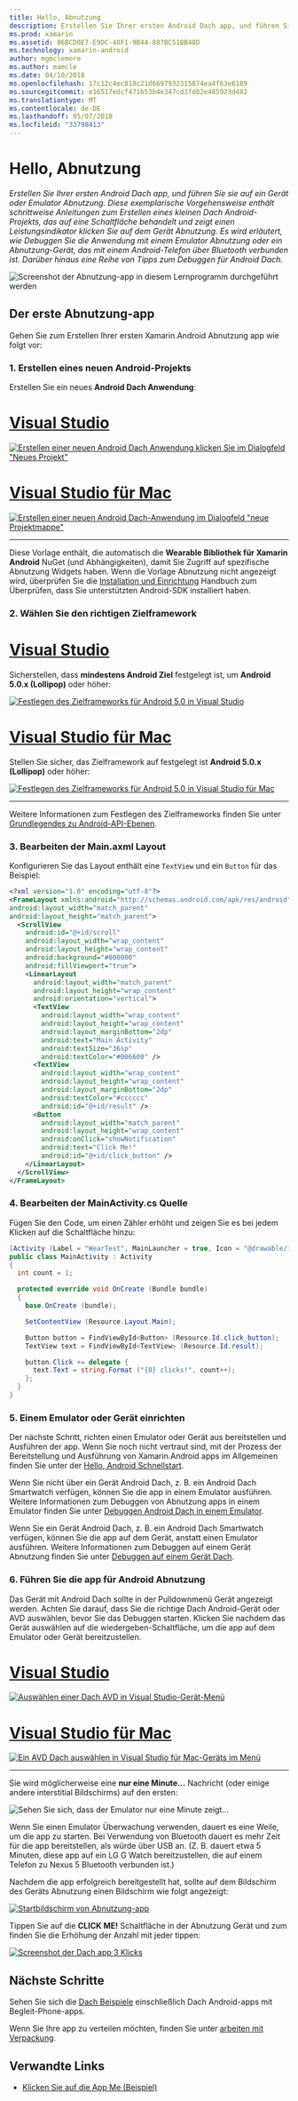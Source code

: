 ```yaml
---
title: Hello, Abnutzung
description: Erstellen Sie Ihrer ersten Android Dach app, und führen Sie sie auf ein Gerät oder Emulator Abnutzung. Diese exemplarische Vorgehensweise enthält schrittweise Anleitungen zum Erstellen eines kleinen Dach Android-Projekts, das auf eine Schaltfläche behandelt und zeigt einen Leistungsindikator klicken Sie auf dem Gerät Abnutzung. Es wird erläutert, wie Debuggen Sie die Anwendung mit einem Emulator Abnutzung oder ein Abnutzung-Gerät, das mit einem Android-Telefon über Bluetooth verbunden ist. Darüber hinaus eine Reihe von Tipps zum Debuggen für Android Dach.
ms.prod: xamarin
ms.assetid: 86BCD0E7-E9DC-40F1-9B44-887BC51BB48D
ms.technology: xamarin-android
author: mgmclemore
ms.author: mamcle
ms.date: 04/10/2018
ms.openlocfilehash: 17c12c4ec818c21d6697932315874ea4f63e6109
ms.sourcegitcommit: e16517edcf471b53b4e347cd3fd82e485923d482
ms.translationtype: MT
ms.contentlocale: de-DE
ms.lasthandoff: 05/07/2018
ms.locfileid: "33798413"
---
```

# <a name="hello-wear"></a>Hello, Abnutzung

_Erstellen Sie Ihrer ersten Android Dach app, und führen Sie sie auf ein Gerät oder Emulator Abnutzung. Diese exemplarische Vorgehensweise enthält schrittweise Anleitungen zum Erstellen eines kleinen Dach Android-Projekts, das auf eine Schaltfläche behandelt und zeigt einen Leistungsindikator klicken Sie auf dem Gerät Abnutzung. Es wird erläutert, wie Debuggen Sie die Anwendung mit einem Emulator Abnutzung oder ein Abnutzung-Gerät, das mit einem Android-Telefon über Bluetooth verbunden ist. Darüber hinaus eine Reihe von Tipps zum Debuggen für Android Dach._

![Screenshot der Abnutzung-app in diesem Lernprogramm durchgeführt werden](hello-wear-images/example.png)

## <a name="your-first-wear-app"></a>Der erste Abnutzung-app

Gehen Sie zum Erstellen Ihrer ersten Xamarin.Android Abnutzung app wie folgt vor:

### <a name="1-create-a-new-android-project"></a>1. Erstellen eines neuen Android-Projekts

Erstellen Sie ein neues **Android Dach Anwendung**:

# <a name="visual-studiotabvswin"></a>[Visual Studio](#tab/vswin)

[![Erstellen einer neuen Android Dach Anwendung klicken Sie im Dialogfeld "Neues Projekt"](hello-wear-images/vs/new-solution-sml.w157.png)](hello-wear-images/vs/new-solution.w157.png#lightbox)

# <a name="visual-studio-for-mactabvsmac"></a>[Visual Studio für Mac](#tab/vsmac)

[![Erstellen einer neuen Android Dach-Anwendung im Dialogfeld "neue Projektmappe"](hello-wear-images/xs/new-solution-sml.png)](hello-wear-images/xs/new-solution.png#lightbox)

-----


Diese Vorlage enthält, die automatisch die **Wearable Bibliothek für Xamarin Android** NuGet (und Abhängigkeiten), damit Sie Zugriff auf spezifische Abnutzung Widgets haben. Wenn die Vorlage Abnutzung nicht angezeigt wird, überprüfen Sie die [Installation und Einrichtung](~/android/wear/get-started/installation.md) Handbuch zum Überprüfen, dass Sie unterstützten Android-SDK installiert haben. 

### <a name="2-choose-the-correct-target-framework"></a>2. Wählen Sie den richtigen **Zielframework**

# <a name="visual-studiotabvswin"></a>[Visual Studio](#tab/vswin)

Sicherstellen, dass **mindestens Android Ziel** festgelegt ist, um **Android 5.0.x (Lollipop)** oder höher: 

[![Festlegen des Zielframeworks für Android 5.0 in Visual Studio](hello-wear-images/vs/target-framework-sml.png)](hello-wear-images/vs/target-framework.png#lightbox)

# <a name="visual-studio-for-mactabvsmac"></a>[Visual Studio für Mac](#tab/vsmac)

Stellen Sie sicher, das Zielframework auf festgelegt ist **Android 5.0.x (Lollipop)** oder höher:

[![Festlegen des Zielframeworks für Android 5.0 in Visual Studio für Mac](hello-wear-images/xs/target-framework-sml.png)](hello-wear-images/xs/target-framework.png#lightbox)

-----

Weitere Informationen zum Festlegen des Zielframeworks finden Sie unter [Grundlegendes zu Android-API-Ebenen](~/android/app-fundamentals/android-api-levels.md).


### <a name="3-edit-the-mainaxml-layout"></a>3. Bearbeiten der **Main.axml** Layout

Konfigurieren Sie das Layout enthält eine `TextView` und ein `Button` für das Beispiel: 

```xml
<?xml version="1.0" encoding="utf-8"?>
<FrameLayout xmlns:android="http://schemas.android.com/apk/res/android"
android:layout_width="match_parent"
android:layout_height="match_parent">
  <ScrollView
    android:id="@+id/scroll"
    android:layout_width="wrap_content"
    android:layout_height="wrap_content"
    android:background="#000000"
    android:fillViewport="true">
    <LinearLayout
      android:layout_width="match_parent"
      android:layout_height="wrap_content"
      android:orientation="vertical">
      <TextView
        android:layout_width="wrap_content"
        android:layout_height="wrap_content"
        android:layout_marginBottom="2dp"
        android:text="Main Activity"
        android:textSize="36sp"
        android:textColor="#006600" />
      <TextView
        android:layout_width="wrap_content"
        android:layout_height="wrap_content"
        android:layout_marginBottom="2dp"
        android:textColor="#cccccc"
        android:id="@+id/result" />
      <Button
        android:layout_width="match_parent"
        android:layout_height="wrap_content"
        android:onClick="showNotification"
        android:text="Click Me!"
        android:id="@+id/click_button" />
    </LinearLayout>
  </ScrollView>
</FrameLayout>
```

### <a name="4-edit-the-mainactivitycs-source"></a>4. Bearbeiten der **MainActivity.cs** Quelle

Fügen Sie den Code, um einen Zähler erhöht und zeigen Sie es bei jedem Klicken auf die Schaltfläche hinzu: 

```csharp
[Activity (Label = "WearTest", MainLauncher = true, Icon = "@drawable/icon")]
public class MainActivity : Activity
{
  int count = 1;

  protected override void OnCreate (Bundle bundle)
  {
    base.OnCreate (bundle);

    SetContentView (Resource.Layout.Main);

    Button button = FindViewById<Button> (Resource.Id.click_button);
    TextView text = FindViewById<TextView> (Resource.Id.result);

    button.Click += delegate {
      text.Text = string.Format ("{0} clicks!", count++);
    };
  }
}
```

### <a name="5-setup-an-emulator-or-device"></a>5. Einem Emulator oder Gerät einrichten

Der nächste Schritt, richten einen Emulator oder Gerät aus bereitstellen und Ausführen der app. Wenn Sie noch nicht vertraut sind, mit der Prozess der Bereitstellung und Ausführung von Xamarin.Android apps im Allgemeinen finden Sie unter der [Hello, Android Schnellstart](~/android/get-started/hello-android/hello-android-quickstart.md).

Wenn Sie nicht über ein Gerät Android Dach, z. B. ein Android Dach Smartwatch verfügen, können Sie die app in einem Emulator ausführen. Weitere Informationen zum Debuggen von Abnutzung apps in einem Emulator finden Sie unter [Debuggen Android Dach in einem Emulator](~/android/wear/deploy-test/debug-on-emulator.md).

Wenn Sie ein Gerät Android Dach, z. B. ein Android Dach Smartwatch verfügen, können Sie die app auf dem Gerät, anstatt einen Emulator ausführen. Weitere Informationen zum Debuggen auf einem Gerät Abnutzung finden Sie unter [Debuggen auf einem Gerät Dach](~/android/wear/deploy-test/debug-on-device.md).


### <a name="6-run-the-android-wear-app"></a>6. Führen Sie die app für Android Abnutzung

Das Gerät mit Android Dach sollte in der Pulldownmenü Gerät angezeigt werden. Achten Sie darauf, dass Sie die richtige Dach Android-Gerät oder AVD auswählen, bevor Sie das Debuggen starten. Klicken Sie nachdem das Gerät auswählen auf die wiedergeben-Schaltfläche, um die app auf dem Emulator oder Gerät bereitzustellen.

# <a name="visual-studiotabvswin"></a>[Visual Studio](#tab/vswin)

[![Auswählen einer Dach AVD in Visual Studio-Gerät-Menü](hello-wear-images/vs/choose-wear-sim.png)](hello-wear-images/vs/choose-wear-sim.png#lightbox)

# <a name="visual-studio-for-mactabvsmac"></a>[Visual Studio für Mac](#tab/vsmac)

[![Ein AVD Dach auswählen in Visual Studio für Mac-Geräts im Menü](hello-wear-images/xs/choose-wear-sim.png)](hello-wear-images/xs/choose-wear-sim.png#lightbox)

-----

Sie wird möglicherweise eine **nur eine Minute...**  Nachricht (oder einige andere interstitial Bildschirms) auf den ersten: 

![Sehen Sie sich, dass der Emulator nur eine Minute zeigt...](hello-wear-images/please-wait.png)

Wenn Sie einen Emulator Überwachung verwenden, dauert es eine Weile, um die app zu starten. Bei Verwendung von Bluetooth dauert es mehr Zeit für die app bereitstellen, als würde über USB an. (Z. B. dauert etwa 5 Minuten, diese app auf ein LG G Watch bereitzustellen, die auf einem Telefon zu Nexus 5 Bluetooth verbunden ist.)

Nachdem die app erfolgreich bereitgestellt hat, sollte auf dem Bildschirm des Geräts Abnutzung einen Bildschirm wie folgt angezeigt:

[![Startbildschirm von Abnutzung-app](hello-wear-images/mainactivity-screen.png)](hello-wear-images/mainactivity-screen.png#lightbox)

Tippen Sie auf die **CLICK ME!** Schaltfläche in der Abnutzung Gerät und zum finden Sie die Erhöhung der Anzahl mit jeder tippen:

[![Screenshot der Dach app 3 Klicks](hello-wear-images/mainactivity-counts.png)](hello-wear-images/mainactivity-counts.png#lightbox)


## <a name="next-steps"></a>Nächste Schritte

Sehen Sie sich die [Dach Beispiele](https://developer.xamarin.com/samples/android/Android%20Wear/) einschließlich Dach Android-apps mit Begleit-Phone-apps.

Wenn Sie Ihre app zu verteilen möchten, finden Sie unter [arbeiten mit Verpackung](~/android/wear/deploy-test/packaging.md).


## <a name="related-links"></a>Verwandte Links

- [Klicken Sie auf die App Me (Beispiel)](https://developer.xamarin.com/samples/monodroid/wear/WearTest/)
